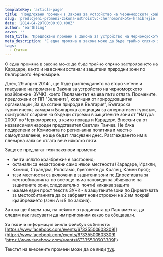```yaml
---
templateKey: 'article-page'
title: 'Предложени промени в Закона за устройство на Черноморското крайбрежие'
slug: 'predlojeni-promeni-zakona-ustroistvo-chernomorskoto-kraibrejie'
date: '2014-04-29T00:00:00.000Z'
author: 'earthling'
cover: ''
meta_title: 'Предложени промени в Закона за устройство на Черноморското крайбрежие'
meta_description: 'С една промяна в закона може да бъде трайно спряно застрояването на Карадере, както и на всички останали защитени природни зони по българското Черноморие.'
tags:
  - Статия
---
```


С една промяна в закона може да бъде трайно спряно застрояването на Карадере, както и на всички останали защитени природни зони по българското Черноморие.

Днес, 29 април 2014г., ще бъде разглеждането на второ четене и гласуване на промени в Закона за устройство на черноморското крайбрежие (ЗУЧК), което Парламентът на два пъти отлага. Промените, предложени от ПП "Зелените", коалиция от природозащитни организации „За да остане природа в България”, Българска туристическа камара и Българска асоциация за алтернативен туризъм, осигуряват спиране на бъдещи строежи в защитените зони от "Натура 2000" по Черноморието, в които попада и Карадере. Внесени са от независимия народен представител Светлин Танчев. Не бяха подкрепени от Комисията по регионална политика и местно самоуправление, но ще бъдат гласувани днес. Разглеждането им в пленарна зала се отлага вече няколко пъти.

Защо се предлагат тези законови промени:

- почти цялото крайбрежие е застроено;
- останали са незастроени само някои местности (Карадере, Иракли, Камчия, Странджа, Ропотамо, бреговете до Крапец, Камен бряг);
- тези местности са включени в защитени зони по Директивата за местообитанията, но все още няма заповеди за обявяване на защитените зони, следователно (почти) никаква защита;
- искаме един прост текст в ЗУЧК - в защитените зони по Директивата за местообитанията да се забранят нови строежи на 2 км покрай крайбрежието (зони А и Б по закона).

Затова ще бъдем там, на пейките в градинката до Парламента, да следим как гласуват и да им припомним какво са обещавали.

За повече информация вижте фейсбук събитието: [https://www.facebook.com/events/673355006033091](https://www.facebook.com/events/673355006033091 'https://www.facebook.com/events/673355006033091')

Текстът на внесените промени може да се види [тук](http://www.parliament.bg/pub/plenary_documents/453-04-9_Doklad%20na%20KRPMS%20za%202-ro%20glas.na%20Obsht%20ZID%20na%20Zakona%20za%20u-voto%20na%20Chernomorskoto%20kraybrezhie.PDF).
